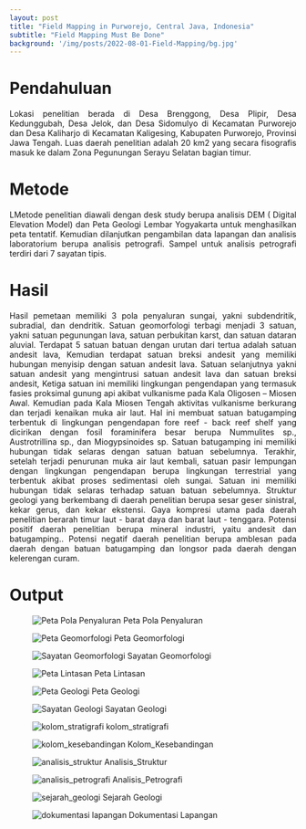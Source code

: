 ```yaml
---
layout: post
title: "Field Mapping in Purworejo, Central Java, Indonesia"
subtitle: "Field Mapping Must Be Done"
background: '/img/posts/2022-08-01-Field-Mapping/bg.jpg'
---
```


# Pendahuluan
<p style="text-align:justify">Lokasi penelitian berada di Desa Brenggong, Desa Plipir, Desa Kedunggubah, Desa Jelok, dan Desa Sidomulyo di Kecamatan Purworejo dan Desa Kaliharjo di Kecamatan Kaligesing, Kabupaten Purworejo, Provinsi Jawa Tengah. Luas daerah penelitian adalah 20 km2 yang secara fisografis masuk ke dalam Zona Pegunungan Serayu Selatan bagian timur. </p>

# Metode
<p style="text-align:justify">LMetode penelitian diawali dengan desk study berupa analisis DEM ( Digital Elevation Model) dan Peta Geologi Lembar Yogyakarta untuk menghasilkan peta tentatif. Kemudian dilanjutkan pengambilan data lapangan dan analisis laboratorium berupa analisis petrografi. Sampel untuk analisis petrografi terdiri dari 7 sayatan tipis. </p>

# Hasil
<p style="text-align:justify">Hasil pemetaan memiliki 3 pola penyaluran sungai, yakni subdendritik, subradial, dan dendritik. Satuan geomorfologi terbagi menjadi 3 satuan, yakni satuan pegunungan lava, satuan perbukitan karst, dan satuan dataran aluvial. Terdapat 5 satuan batuan dengan urutan dari tertua adalah satuan andesit lava, Kemudian terdapat satuan breksi andesit yang memiliki hubungan menyisip dengan satuan andesit lava. Satuan selanjutnya yakni satuan andesit yang mengintrusi satuan andesit lava dan satuan breksi andesit, Ketiga satuan ini memiliki lingkungan pengendapan yang termasuk fasies proksimal gunung api akibat vulkanisme pada Kala Oligosen – Miosen Awal. Kemudian pada Kala Miosen Tengah aktivitas vulkanisme berkurang dan terjadi kenaikan muka air laut. Hal ini membuat satuan batugamping terbentuk di lingkungan pengendapan fore reef - back reef shelf yang dicirikan dengan fosil foraminifera besar berupa Nummulites sp., Austrotrillina sp., dan Miogypsinoides sp. Satuan batugamping ini memiliki hubungan tidak selaras dengan satuan batuan sebelumnya. Terakhir, setelah terjadi penurunan muka air laut kembali, satuan pasir lempungan dengan lingkungan pengendapan berupa lingkungan terrestrial yang terbentuk akibat proses sedimentasi oleh sungai. Satuan ini memiliki hubungan tidak selaras terhadap satuan batuan sebelumnya. Struktur geologi yang berkembang di daerah penelitian berupa sesar geser sinistral, kekar gerus, dan kekar ekstensi. Gaya kompresi utama pada daerah penelitian berarah timur laut - barat daya dan barat laut - tenggara. Potensi positif daerah penelitian berupa mineral industri, yaitu andesit dan batugamping.. Potensi negatif daerah penelitian berupa amblesan pada daerah dengan batuan batugamping dan longsor pada daerah dengan kelerengan curam. </p>

# Output
<figure>
    <img src="/img/posts/2022-08-01-Field-Mapping/peta_pola_penyaluran.png"
         alt="Peta Pola Penyaluran">
    <span class="caption text-muted">Peta Pola Penyaluran</span>
</figure>

<figure>
    <img src="/img/posts/2022-08-01-Field-Mapping/peta_geomorfologi.png"
         alt="Peta Geomorfologi">
    <span class="caption text-muted">Peta Geomorfologi</span>
</figure>

<figure>
    <img src="/img/posts/2022-08-01-Field-Mapping/sayatan_geomorfologi.png"
         alt="Sayatan Geomorfologi">
    <span class="caption text-muted">Sayatan Geomorfologi</span>
</figure>

<figure>
    <img src="/img/posts/2022-08-01-Field-Mapping/peta_lintasan.png"
         alt="Peta Lintasan">
    <span class="caption text-muted">Peta Lintasan</span>
</figure>

<figure>
    <img src="/img/posts/2022-08-01-Field-Mapping/peta_geologi.png"
         alt="Peta Geologi">
    <span class="caption text-muted">Peta Geologi</span>
</figure>

<figure>
    <img src="/img/posts/2022-08-01-Field-Mapping/sayatan_geologi.png"
         alt="Sayatan Geologi">
    <span class="caption text-muted">Sayatan Geologi</span>
</figure>

<figure>
    <img src="/img/posts/2022-08-01-Field-Mapping/kolom_stratigrafi.png"
         alt="kolom_stratigrafi">
    <span class="caption text-muted">kolom_stratigrafi</span>
</figure>

<figure>
    <img src="/img/posts/2022-08-01-Field-Mapping/kolom_kesebandingan.png"
         alt="kolom_kesebandingan">
    <span class="caption text-muted">Kolom_Kesebandingan</span>
</figure>

<figure>
    <img src="/img/posts/2022-08-01-Field-Mapping/analisis_struktur.png"
         alt="analisis_struktur">
    <span class="caption text-muted">Analisis_Struktur</span>
</figure>

<figure>
    <img src="/img/posts/2022-08-01-Field-Mapping/analisis_petrografi.png"
         alt="analisis_petrografi">
    <span class="caption text-muted">Analisis_Petrografi</span>
</figure>

<figure>
    <img src="/img/posts/2022-08-01-Field-Mapping/sejarah_geologi.png"
         alt="sejarah_geologi">
    <span class="caption text-muted">Sejarah Geologi</span>
</figure>

<figure>
    <img src="/img/posts/2022-08-01-Field-Mapping/dokumentasi lapangan.png"
         alt="dokumentasi lapangan">
    <span class="caption text-muted">Dokumentasi Lapangan</span>
</figure>